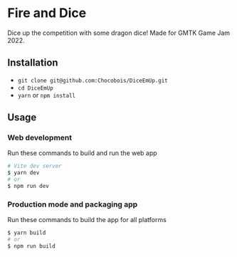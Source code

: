 # Fire and Dice

Dice up the competition with some dragon dice! Made for GMTK Game Jam 2022.

## Installation

* `git clone git@github.com:Chocobois/DiceEmUp.git`
* `cd DiceEmUp`
* `yarn` or `npm install`

## Usage

### Web development
Run these commands to build and run the web app
``` bash
# Vite dev server
$ yarn dev
# or
$ npm run dev
```

### Production mode and packaging app
Run these commands to build the app for all platforms
``` bash
$ yarn build
# or
$ npm run build
```